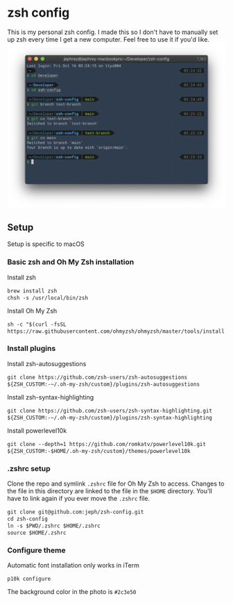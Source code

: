 # zsh config
This is my personal zsh config. I made this so I don't have to manually
set up zsh every time I get a new computer. Feel free to use it if 
you'd like.
![Command Line Image Example](cmdline.png)
## Setup
Setup is specific to macOS
### Basic zsh and Oh My Zsh installation
Install zsh
```
brew install zsh
chsh -s /usr/local/bin/zsh
```
Install Oh My Zsh
```
sh -c "$(curl -fsSL https://raw.githubusercontent.com/ohmyzsh/ohmyzsh/master/tools/install.sh)"
```
### Install plugins
Install zsh-autosuggestions
```
git clone https://github.com/zsh-users/zsh-autosuggestions ${ZSH_CUSTOM:-~/.oh-my-zsh/custom}/plugins/zsh-autosuggestions
```
Install zsh-syntax-highlighting
```
git clone https://github.com/zsh-users/zsh-syntax-highlighting.git ${ZSH_CUSTOM:-~/.oh-my-zsh/custom}/plugins/zsh-syntax-highlighting
```
Install powerlevel10k
```
git clone --depth=1 https://github.com/romkatv/powerlevel10k.git ${ZSH_CUSTOM:-$HOME/.oh-my-zsh/custom}/themes/powerlevel10k
```
### .zshrc setup
Clone the repo and symlink `.zshrc` file for Oh My Zsh to access. 
Changes to the file in this directory are linked to the file in the
`$HOME` directory. You'll have to link again if you ever move the 
`.zshrc` file.
```
git clone git@github.com:jeph/zsh-config.git
cd zsh-config
ln -s $PWD/.zshrc $HOME/.zshrc
source $HOME/.zshrc
```
### Configure theme
Automatic font installation only works in iTerm
```
p10k configure
```
The background color in the photo is `#2c3e50`
